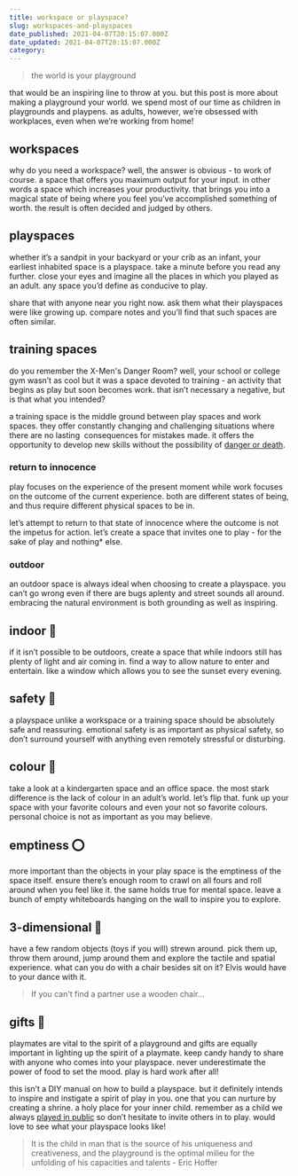```yaml
---
title: workspace or playspace?
slug: workspaces-and-playspaces
date_published: 2021-04-07T20:15:07.000Z
date_updated: 2021-04-07T20:15:07.000Z
category: 
---
```

> the world is your playground

that would be an inspiring line to throw at you. but this post is more about making a playground your world. we spend most of our time as children in playgrounds and playpens. as adults, however, we’re obsessed with workplaces, even when we’re working from home!

## workspaces
why do you need a workspace? well, the answer is obvious - to work of course. a space that offers you maximum output for your input. in other words a space which increases your productivity. that brings you into a magical state of being where you feel you’ve accomplished something of worth. the result is often decided and judged by others.

## playspaces
whether it’s a sandpit in your backyard or your crib as an infant, your earliest inhabited space is a playspace. take a minute before you read any further. close your eyes and imagine all the places in which you played as an adult. any space you’d define as conducive to play.

share that with anyone near you right now. ask them what their playspaces were like growing up. compare notes and you’ll find that such spaces are often similar.

## training spaces
do you remember the X-Men's Danger Room? well, your school or college gym wasn’t as cool but it was a space devoted to training - an activity that begins as play but soon becomes work. that isn’t necessary a negative, but is that what you intended?

a training space is the middle ground between play spaces and work spaces. they offer constantly changing and challenging situations where there are no lasting  consequences for mistakes made. it offers the opportunity to develop new skills without the possibility of [danger or death](/danger-and-death/).

### return to innocence 
play focuses on the experience of the present moment while work focuses on the outcome of the current experience. both are different states of being, and thus require different physical spaces to be in.

let’s attempt to return to that state of innocence where the outcome is not the impetus for action. let’s create a space that invites one to play - for the sake of play and nothing* else.

### outdoor
an outdoor space is always ideal when choosing to create a playspace. you can’t go wrong even if there are bugs aplenty and street sounds all around. embracing the natural environment is both grounding as well as inspiring.

## indoor 🏰

if it isn’t possible to be outdoors, create a space that while indoors still has plenty of light and air coming in. find a way to allow nature to enter and entertain. like a window which allows you to see the sunset every evening.

## safety 🚸

a playspace unlike a workspace or a training space should be absolutely safe and reassuring. emotional safety is as important as physical safety, so don’t surround yourself with anything even remotely stressful or disturbing.

## colour 🌈

take a look at a kindergarten space and an office space. the most stark difference is the lack of colour in an adult’s world. let’s flip that. funk up your space with your favorite colours and even your not so favorite colours. personal choice is not as important as you may believe.

## emptiness ⭕️

more important than the objects in your play space is the emptiness of the space itself. ensure there’s enough room to crawl on all fours and roll around when you feel like it. the same holds true for mental space. leave a bunch of empty whiteboards hanging on the wall to inspire you to explore.

## 3-dimensional 🎢

have a few random objects (toys if you will) strewn around. pick them up, throw them around, jump around them and explore the tactile and spatial experience. what can you do with a chair besides sit on it? Elvis would have to your dance with it.

> If you can't find a partner use a wooden chair…

## gifts 🎁

playmates are vital to the spirit of a playground and gifts are equally important in lighting up the spirit of a playmate. keep candy handy to share with anyone who comes into your playspace. never underestimate the power of food to set the mood. play is hard work after all!

this isn’t a DIY manual on how to build a playspace. but it definitely intends to inspire and instigate a spirit of play in you. one that you can nurture by creating a shrine. a holy place for your inner child. remember as a child we always [played in public](/playing-in-public/) so don’t hesitate to invite others in to play. would love to see what your playspace looks like!

> It is the child in man that is the source of his uniqueness and creativeness, and the playground is the optimal milieu for the unfolding of his capacities and talents - Eric Hoffer
